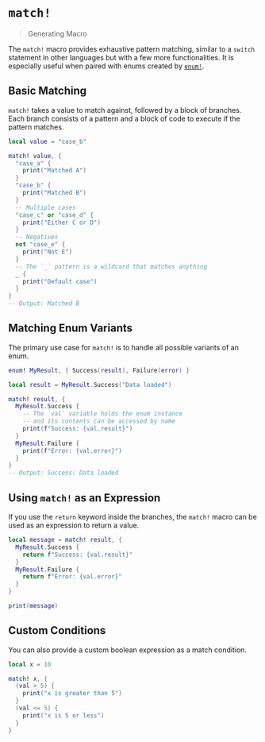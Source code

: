 # `match!`

> Generating Macro

The `match!` macro provides exhaustive pattern matching, similar to a `switch` statement in other languages but with a few more functionalities. It is especially useful when paired with enums created by [`enum!`](../macros/enum.md).

## Basic Matching

`match!` takes a value to match against, followed by a block of branches. Each branch consists of a pattern and a block of code to execute if the pattern matches.

```lua
local value = "case_b"

match! value, {
  "case_a" {
    print("Matched A")
  }
  "case_b" {
    print("Matched B")
  }
  -- Multiple cases
  "case_c" or "case_d" {
    print("Either C or D")
  }
  -- Negatives
  not "case_e" {
    print("Not E")
  }
  -- The `_` pattern is a wildcard that matches anything
  _ {
    print("Default case")
  }
}
-- Output: Matched B
```

## Matching Enum Variants

The primary use case for `match!` is to handle all possible variants of an enum.

```lua
enum! MyResult, { Success(result), Failure(error) }

local result = MyResult.Success("Data loaded")

match! result, {
  MyResult.Success {
    -- The `val` variable holds the enum instance
    -- and its contents can be accessed by name
    print(f"Success: {val.result}")
  }
  MyResult.Failure {
    print(f"Error: {val.error}")
  }
}
-- Output: Success: Data loaded
```

## Using `match!` as an Expression

If you use the `return` keyword inside the branches, the `match!` macro can be used as an expression to return a value.

```lua
local message = match! result, {
  MyResult.Success {
    return f"Success: {val.result}"
  }
  MyResult.Failure {
    return f"Error: {val.error}"
  }
}

print(message)
```

## Custom Conditions

You can also provide a custom boolean expression as a match condition.

```lua
local x = 10

match! x, {
  (val > 5) {
    print("x is greater than 5")
  }
  (val <= 5) {
    print("x is 5 or less")
  }
}
```
